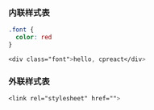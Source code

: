 ### 内联样式表

```css
.font {
  color: red
}

<div class="font">hello, cpreact</div>
```

### 外联样式表

```css
<link rel="stylesheet" href="">
```